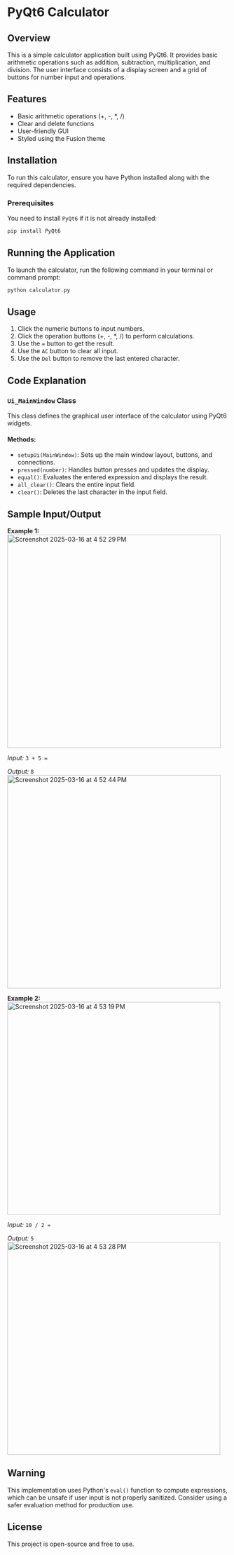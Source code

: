 # PyQt6 Calculator

## Overview
This is a simple calculator application built using PyQt6. It provides basic arithmetic operations such as addition, subtraction, multiplication, and division. The user interface consists of a display screen and a grid of buttons for number input and operations.

## Features
- Basic arithmetic operations (+, -, *, /)
- Clear and delete functions
- User-friendly GUI
- Styled using the Fusion theme

## Installation
To run this calculator, ensure you have Python installed along with the required dependencies.

### Prerequisites
You need to install `PyQt6` if it is not already installed:

```sh
pip install PyQt6
```

## Running the Application
To launch the calculator, run the following command in your terminal or command prompt:

```sh
python calculator.py
```

## Usage
1. Click the numeric buttons to input numbers.
2. Click the operation buttons (+, -, *, /) to perform calculations.
3. Use the `=` button to get the result.
4. Use the `AC` button to clear all input.
5. Use the `Del` button to remove the last entered character.

## Code Explanation
### `Ui_MainWindow` Class
This class defines the graphical user interface of the calculator using PyQt6 widgets.

#### Methods:
- `setupUi(MainWindow)`: Sets up the main window layout, buttons, and connections.
- `pressed(number)`: Handles button presses and updates the display.
- `equal()`: Evaluates the entered expression and displays the result.
- `all_clear()`: Clears the entire input field.
- `clear()`: Deletes the last character in the input field.

## Sample Input/Output
**Example 1:**
<img width="487" alt="Screenshot 2025-03-16 at 4 52 29 PM" src="https://github.com/user-attachments/assets/dceeab95-4400-423d-91b1-d7d1d96eb6d1" />

_Input:_ `3 + 5 =`

_Output:_ `8`
<img width="487" alt="Screenshot 2025-03-16 at 4 52 44 PM" src="https://github.com/user-attachments/assets/41867b39-ef80-493e-aa0d-aa924e85d4e6" />

**Example 2:**
<img width="486" alt="Screenshot 2025-03-16 at 4 53 19 PM" src="https://github.com/user-attachments/assets/6d2d428d-f1c8-448f-b109-47bacbce601a" />

_Input:_ `10 / 2 =`

_Output:_ `5`
<img width="486" alt="Screenshot 2025-03-16 at 4 53 28 PM" src="https://github.com/user-attachments/assets/19c3447f-9da7-4200-9e9a-3694f22e468c" />

## Warning
This implementation uses Python's `eval()` function to compute expressions, which can be unsafe if user input is not properly sanitized. Consider using a safer evaluation method for production use.

## License
This project is open-source and free to use.

